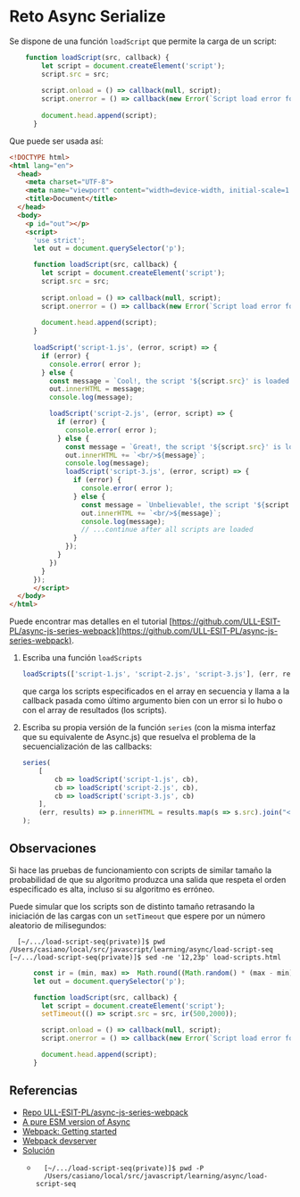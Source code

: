 # Reto Async Serialize

Se dispone de una función `loadScript` que permite la carga de un script:

```js
    function loadScript(src, callback) {
        let script = document.createElement('script');
        script.src = src;
      
        script.onload = () => callback(null, script);
        script.onerror = () => callback(new Error(`Script load error for ${src}`));
      
        document.head.append(script);
      }
```

Que puede ser usada así:

```html
<!DOCTYPE html>
<html lang="en">
  <head>
    <meta charset="UTF-8">
    <meta name="viewport" content="width=device-width, initial-scale=1.0">
    <title>Document</title>
  </head>
  <body>
    <p id="out"></p>
    <script>
      'use strict';
      let out = document.querySelector('p');

      function loadScript(src, callback) {
        let script = document.createElement('script');
        script.src = src;
      
        script.onload = () => callback(null, script);
        script.onerror = () => callback(new Error(`Script load error for ${src}`));
      
        document.head.append(script);
      }
           
      loadScript('script-1.js', (error, script) => {
        if (error) {
          console.error( error ); 
        } else {
          const message = `Cool!, the script '${script.src}' is loaded: "${hello()}"`;
          out.innerHTML = message;
          console.log(message);

          loadScript('script-2.js', (error, script) => {
            if (error) {
              console.error( error ); 
            } else {
              const message = `Great!, the script '${script.src}' is loaded: "${world()}"`;
              out.innerHTML += `<br/>${message}`;
              console.log(message);
              loadScript('script-3.js', (error, script) => {
                if (error) {
                  console.error( error );
                } else {
                  const message = `Unbelievable!, the script '${script.src}' is loaded: "${ull()}"`;
                  out.innerHTML += `<br/>${message}`;
                  console.log(message);
                  // ...continue after all scripts are loaded 
                }
              });
            }
          })
        }
      });
      </script>      
  </body>  
</html>
```

Puede encontrar mas detalles en el tutorial [https://github.com/ULL-ESIT-PL/async-js-series-webpack](https://github.com/ULL-ESIT-PL/async-js-series-webpack).

1. Escriba una función `loadScripts` 

    ```js
    loadScripts(['script-1.js', 'script-2.js', 'script-3.js'], (err, results) => out.innerHTML = results.map(s => s.src).join("<br/>"))
    ```

    que carga los scripts especificados en el array en secuencia y llama a la callback pasada como último argumento bien con un error si lo hubo o con el array de resultados (los scripts).

2. Escriba su propia versión de la función `series` (con la misma interfaz que su equivalente de Async.js) que resuelva el problema de la secuencialización de las callbacks:

    ```js
    series(
        [
            cb => loadScript('script-1.js', cb),
            cb => loadScript('script-2.js', cb),
            cb => loadScript('script-3.js', cb)
        ],
        (err, results) => p.innerHTML = results.map(s => s.src).join("<br/>")
    );
    ```

## Observaciones 

Si hace las pruebas de funcionamiento con scripts de similar tamaño la probabilidad de que su algoritmo produzca una salida que respeta el orden especificado es alta, incluso si su algoritmo es erróneo.

Puede simular que los scripts son de distinto tamaño retrasando la iniciación de las cargas con un `setTimeout` que espere por un número aleatorio de milisegundos:

```
  [~/.../load-script-seq(private)]$ pwd
/Users/casiano/local/src/javascript/learning/async/load-script-seq
[~/.../load-script-seq(private)]$ sed -ne '12,23p' load-scripts.html
```

```js
      const ir = (min, max) =>  Math.round((Math.random() * (max - min) + min))
      let out = document.querySelector('p');

      function loadScript(src, callback) {
        let script = document.createElement('script');
        setTimeout(() => script.src = src, ir(500,2000));

        script.onload = () => callback(null, script);
        script.onerror = () => callback(new Error(`Script load error for ${src}`));

        document.head.append(script);
      }
```


## Referencias

* [Repo ULL-ESIT-PL/async-js-series-webpack](https://github.com/ULL-ESIT-PL/async-js-series-webpack)
* [A pure ESM version of Async](https://www.npmjs.com/package/async-es)
* [Webpack: Getting started](https://webpack.js.org/guides/getting-started/)
* [Webpack devserver](https://webpack.js.org/configuration/dev-server/)
* [Solución](https://github.com/ULL-ESIT-PL/async-js-series-webpack-private/blob/private/load-scripts.html)
  * ```
      [~/.../load-script-seq(private)]$ pwd -P
      /Users/casiano/local/src/javascript/learning/async/load-script-seq
    ```